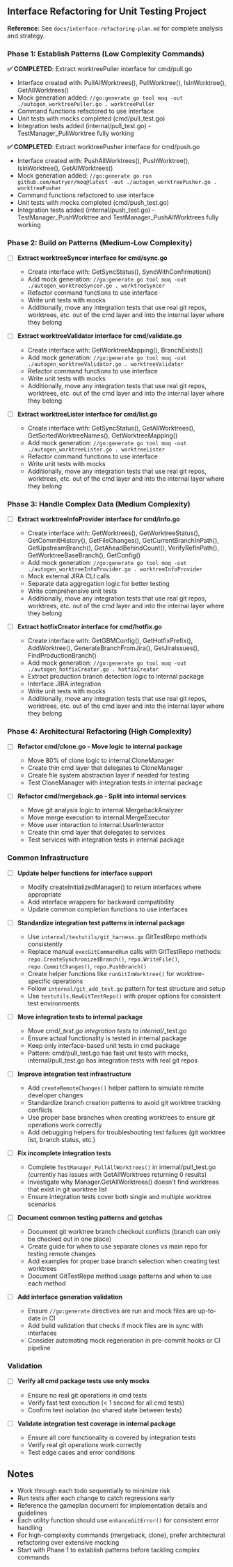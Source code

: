 ## Interface Refactoring for Unit Testing Project

**Reference**: See `docs/interface-refactoring-plan.md` for complete analysis and strategy.

### Phase 1: Establish Patterns (Low Complexity Commands)

**✅ COMPLETED**: Extract worktreePuller interface for cmd/pull.go
- Interface created with: PullAllWorktrees(), PullWorktree(), IsInWorktree(), GetAllWorktrees()
- Mock generation added: `//go:generate go tool moq -out ./autogen_worktreePuller.go . worktreePuller`
- Command functions refactored to use interface
- Unit tests with mocks completed (cmd/pull_test.go)
- Integration tests added (internal/pull_test.go) - TestManager_PullWorktree fully working

**✅ COMPLETED**: Extract worktreePusher interface for cmd/push.go
- Interface created with: PushAllWorktrees(), PushWorktree(), IsInWorktree(), GetAllWorktrees()
- Mock generation added: `//go:generate go run github.com/matryer/moq@latest -out ./autogen_worktreePusher.go . worktreePusher`
- Command functions refactored to use interface
- Unit tests with mocks completed (cmd/push_test.go)
- Integration tests added (internal/push_test.go) - TestManager_PushWorktree and TestManager_PushAllWorktrees fully working




### Phase 2: Build on Patterns (Medium-Low Complexity)

- [ ] **Extract worktreeSyncer interface for cmd/sync.go**
  - Create interface with: GetSyncStatus(), SyncWithConfirmation()
  - Add mock generation: `//go:generate go tool moq -out ./autogen_worktreeSyncer.go . worktreeSyncer`
  - Refactor command functions to use interface
  - Write unit tests with mocks
  - Additionally, move any integration tests that use real git repos, worktrees, etc. out of the cmd layer and into the internal layer where they belong

- [ ] **Extract worktreeValidator interface for cmd/validate.go**
  - Create interface with: GetWorktreeMapping(), BranchExists()
  - Add mock generation: `//go:generate go tool moq -out ./autogen_worktreeValidator.go . worktreeValidator`
  - Refactor command functions to use interface
  - Write unit tests with mocks
  - Additionally, move any integration tests that use real git repos, worktrees, etc. out of the cmd layer and into the internal layer where they belong

- [ ] **Extract worktreeLister interface for cmd/list.go**
  - Create interface with: GetSyncStatus(), GetAllWorktrees(), GetSortedWorktreeNames(), GetWorktreeMapping()
  - Add mock generation: `//go:generate go tool moq -out ./autogen_worktreeLister.go . worktreeLister`
  - Refactor command functions to use interface
  - Write unit tests with mocks
  - Additionally, move any integration tests that use real git repos, worktrees, etc. out of the cmd layer and into the internal layer where they belong

### Phase 3: Handle Complex Data (Medium Complexity)

- [ ] **Extract worktreeInfoProvider interface for cmd/info.go**
  - Create interface with: GetWorktrees(), GetWorktreeStatus(), GetCommitHistory(), GetFileChanges(), GetCurrentBranchInPath(), GetUpstreamBranch(), GetAheadBehindCount(), VerifyRefInPath(), GetWorktreeBaseBranch(), GetConfig()
  - Add mock generation: `//go:generate go tool moq -out ./autogen_worktreeInfoProvider.go . worktreeInfoProvider`
  - Mock external JIRA CLI calls
  - Separate data aggregation logic for better testing
  - Write comprehensive unit tests
  - Additionally, move any integration tests that use real git repos, worktrees, etc. out of the cmd layer and into the internal layer where they belong

- [ ] **Extract hotfixCreator interface for cmd/hotfix.go**
  - Create interface with: GetGBMConfig(), GetHotfixPrefix(), AddWorktree(), GenerateBranchFromJira(), GetJiraIssues(), FindProductionBranch()
  - Add mock generation: `//go:generate go tool moq -out ./autogen_hotfixCreator.go . hotfixCreator`
  - Extract production branch detection logic to internal package
  - Interface JIRA integration
  - Write unit tests with mocks
  - Additionally, move any integration tests that use real git repos, worktrees, etc. out of the cmd layer and into the internal layer where they belong

### Phase 4: Architectural Refactoring (High Complexity)

- [ ] **Refactor cmd/clone.go - Move logic to internal package**
  - Move 80% of clone logic to internal.CloneManager
  - Create thin cmd layer that delegates to CloneManager
  - Create file system abstraction layer if needed for testing
  - Test CloneManager with integration tests in internal package

- [ ] **Refactor cmd/mergeback.go - Split into internal services**
  - Move git analysis logic to internal.MergebackAnalyzer
  - Move merge execution to internal.MergeExecutor  
  - Move user interaction to internal.UserInteractor
  - Create thin cmd layer that delegates to services
  - Test services with integration tests in internal package

### Common Infrastructure

- [ ] **Update helper functions for interface support**
  - Modify createInitializedManager() to return interfaces where appropriate
  - Add interface wrappers for backward compatibility
  - Update common completion functions to use interfaces

- [ ] **Standardize integration test patterns in internal package**
  - Use `internal/testutils/git_harness.go` GitTestRepo methods consistently
  - Replace manual `execGitCommandRun` calls with GitTestRepo methods: `repo.CreateSynchronizedBranch()`, `repo.WriteFile()`, `repo.CommitChanges()`, `repo.PushBranch()`
  - Create helper functions like `runGitInWorktree()` for worktree-specific operations
  - Follow `internal/git_add_test.go` pattern for test structure and setup
  - Use `testutils.NewGitTestRepo()` with proper options for consistent test environments

- [ ] **Move integration tests to internal package**
  - Move cmd/*_test.go integration tests to internal/*_test.go
  - Ensure actual functionality is tested in internal package
  - Keep only interface-based unit tests in cmd package
  - Pattern: cmd/pull_test.go has fast unit tests with mocks, internal/pull_test.go has integration tests with real git repos

- [ ] **Improve integration test infrastructure**
  - Add `createRemoteChanges()` helper pattern to simulate remote developer changes
  - Standardize branch creation patterns to avoid git worktree tracking conflicts
  - Use proper base branches when creating worktrees to ensure git operations work correctly
  - Add debugging helpers for troubleshooting test failures (git worktree list, branch status, etc.)
  
- [ ] **Fix incomplete integration tests**
  - Complete `TestManager_PullAllWorktrees()` in internal/pull_test.go (currently has issues with GetAllWorktrees returning 0 results)
  - Investigate why Manager.GetAllWorktrees() doesn't find worktrees that exist in git worktree list
  - Ensure integration tests cover both single and multiple worktree scenarios

- [ ] **Document common testing patterns and gotchas**
  - Document git worktree branch checkout conflicts (branch can only be checked out in one place)
  - Create guide for when to use separate clones vs main repo for testing remote changes
  - Add examples for proper base branch selection when creating test worktrees
  - Document GitTestRepo method usage patterns and when to use each method

- [ ] **Add interface generation validation**
  - Ensure `//go:generate` directives are run and mock files are up-to-date in CI
  - Add build validation that checks if mock files are in sync with interfaces
  - Consider automating mock regeneration in pre-commit hooks or CI pipeline

### Validation

- [ ] **Verify all cmd package tests use only mocks**
  - Ensure no real git operations in cmd tests
  - Verify fast test execution (< 1 second for all cmd tests)
  - Confirm test isolation (no shared state between tests)

- [ ] **Validate integration test coverage in internal package**
  - Ensure all core functionality is covered by integration tests
  - Verify real git operations work correctly
  - Test edge cases and error conditions

## Notes

- Work through each todo sequentially to minimize risk
- Run tests after each change to catch regressions early
- Reference the gameplan document for implementation details and guidelines
- Each utility function should use `enhanceGitError()` for consistent error handling
- For high-complexity commands (mergeback, clone), prefer architectural refactoring over extensive mocking
- Start with Phase 1 to establish patterns before tackling complex commands
